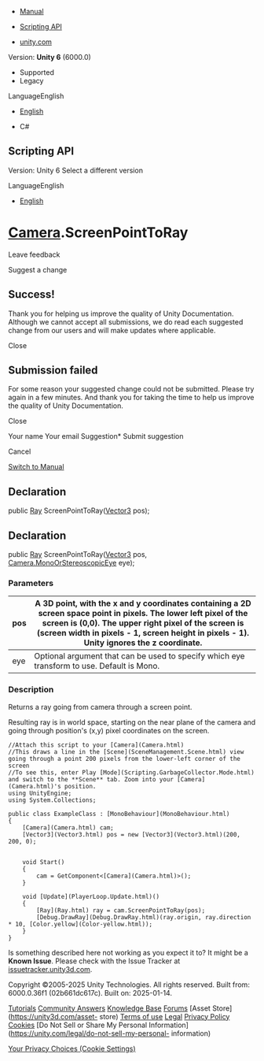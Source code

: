 [ ]()

  * [Manual](../Manual/index.html)
  * [Scripting API](../ScriptReference/index.html)

  * [unity.com](https://unity.com/)

Version: **Unity 6** (6000.0)

  * Supported
  * Legacy

LanguageEnglish

  * [English]()

  * C#

[ ](https://docs.unity3d.com)

## Scripting API

Version: Unity 6 Select a different version

LanguageEnglish

  * [English]()

#  [Camera](Camera.html).ScreenPointToRay

Leave feedback

Suggest a change

## Success!

Thank you for helping us improve the quality of Unity Documentation. Although
we cannot accept all submissions, we do read each suggested change from our
users and will make updates where applicable.

Close

## Submission failed

For some reason your suggested change could not be submitted. Please <a>try
again</a> in a few minutes. And thank you for taking the time to help us
improve the quality of Unity Documentation.

Close

Your name Your email Suggestion* Submit suggestion

Cancel

[Switch to Manual](../Manual/class-Camera.html "Go to Camera Component in the
Manual")

## Declaration

public [Ray](Ray.html) ScreenPointToRay([Vector3](Vector3.html) pos);

## Declaration

public [Ray](Ray.html) ScreenPointToRay([Vector3](Vector3.html) pos,
[Camera.MonoOrStereoscopicEye](Camera.MonoOrStereoscopicEye.html) eye);

### Parameters

pos | A 3D point, with the x and y coordinates containing a 2D screen space point in pixels. The lower left pixel of the screen is (0,0). The upper right pixel of the screen is (screen width in pixels - 1, screen height in pixels - 1). Unity ignores the z coordinate.  
---|---  
eye | Optional argument that can be used to specify which eye transform to use. Default is Mono.  
  
### Description

Returns a ray going from camera through a screen point.

Resulting ray is in world space, starting on the near plane of the camera and
going through position's (x,y) pixel coordinates on the screen.

    
    
    //Attach this script to your [Camera](Camera.html)
    //This draws a line in the [Scene](SceneManagement.Scene.html) view going through a point 200 pixels from the lower-left corner of the screen
    //To see this, enter Play [Mode](Scripting.GarbageCollector.Mode.html) and switch to the **Scene** tab. Zoom into your [Camera](Camera.html)'s position.
    using UnityEngine;
    using System.Collections;  
      
    public class ExampleClass : [MonoBehaviour](MonoBehaviour.html)
    {
        [Camera](Camera.html) cam;
        [Vector3](Vector3.html) pos = new [Vector3](Vector3.html)(200, 200, 0);  
      
    
        void Start()
        {
            cam = GetComponent<[Camera](Camera.html)>();
        }  
      
        void [Update](PlayerLoop.Update.html)()
        {
            [Ray](Ray.html) ray = cam.ScreenPointToRay(pos);
            [Debug.DrawRay](Debug.DrawRay.html)(ray.origin, ray.direction * 10, [Color.yellow](Color-yellow.html));
        }
    }
    

Is something described here not working as you expect it to? It might be a
**Known Issue**. Please check with the Issue Tracker at
[issuetracker.unity3d.com](https://issuetracker.unity3d.com).

Copyright ©2005-2025 Unity Technologies. All rights reserved. Built from:
6000.0.36f1 (02b661dc617c). Built on: 2025-01-14.

[Tutorials](https://unity3d.com/learn) [Community
Answers](https://answers.unity3d.com) [Knowledge
Base](https://support.unity3d.com/hc/en-us)
[Forums](https://forum.unity3d.com) [Asset Store](https://unity3d.com/asset-
store) [Terms of use](https://docs.unity3d.com/Manual/TermsOfUse.html)
[Legal](https://unity.com/legal) [Privacy
Policy](https://unity.com/legal/privacy-policy)
[Cookies](https://unity.com/legal/cookie-policy) [Do Not Sell or Share My
Personal Information](https://unity.com/legal/do-not-sell-my-personal-
information)

[Your Privacy Choices (Cookie Settings)](javascript:void\(0\);)

